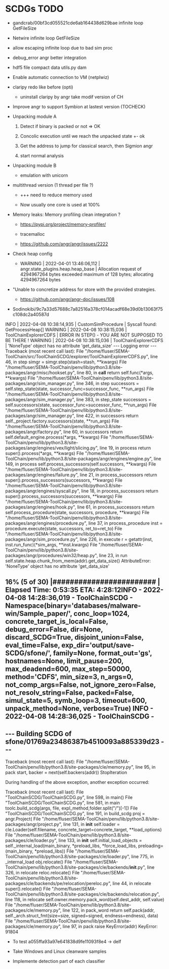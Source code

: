 # SCDGs TODO

* gandcrab/00bf3cd055521cde6ab164438d629bae infinite loop GetFileSize

* Netwire infinite loop GetFileSize

* allow escaping infinite loop due to bad sim proc

* debug_error angr better integration

* hdf5 file compact data utils.py dam

* Enable automatic connection to VM (netplwiz)

* claripy redo like before (opti)

    * uninstall claripy by angr take modif version of CH

* Improve angr to support Symbion at lastest version (TOCHECK)

* Unpacking module A

    1. Detect if binary is packed or not => OK
     
    2. Concolic execution until we reach the unpacked state +- ok

    3. Get the address to jump for classical search, then Sigmion angr

    4. start normal analysis

* Unpacking module B

    * emulation with unicorn

* multithread version (1 thread per file ?) 

    * +++ need to reduce memory used

    * Now usually one core is used at 100%

* Memory leaks: Memory profiling clean integration ?

    * https://pypi.org/project/memory-profiler/

    * tracemalloc

    * https://github.com/angr/angr/issues/2222

* Check heap config 

    * WARNING | 2022-04-01 13:46:06,112 | angr.state_plugins.heap.heap_base | Allocation request of 4294967264 bytes exceeded maximum of 128 bytes; allocating 4294967264 bytes

* "Unable to concretize address for store with the provided strategies.

    * https://github.com/angr/angr-doc/issues/108

*  Sodinokibi/9c7a33d57688c7a82516a378cf014acadf68e39d0b13063f75c108dc2a40587d

INFO    | 2022-04-08 10:38:14,935 | CustomSimProcedure | Syscall found:  GetProcessHeap[]
WARNING | 2022-04-08 10:38:15,036 | ToolChainExplorerCDFS | ERROR IN STEP() - YOU ARE NOT SUPPOSED TO BE THERE !
WARNING | 2022-04-08 10:38:15,036 | ToolChainExplorerCDFS | 'NoneType' object has no attribute 'get_data_size'
--- Logging error ---
Traceback (most recent call last):
  File "/home/fluser/SEMA-ToolChain/src/ToolChainSCDG/explorer/ToolChainExplorerCDFS.py", line 46, in step
    simgr = simgr.step(stash=stash, **kwargs)
  File "/home/fluser/SEMA-ToolChain/penv/lib/python3.8/site-packages/angr/misc/hookset.py", line 80, in __call__
    return self.func(*args, **kwargs)
  File "/home/fluser/SEMA-ToolChain/penv/lib/python3.8/site-packages/angr/sim_manager.py", line 346, in step
    successors = self.step_state(state, successor_func=successor_func, **run_args)
  File "/home/fluser/SEMA-ToolChain/penv/lib/python3.8/site-packages/angr/sim_manager.py", line 383, in step_state
    successors = self.successors(state, successor_func=successor_func, **run_args)
  File "/home/fluser/SEMA-ToolChain/penv/lib/python3.8/site-packages/angr/sim_manager.py", line 422, in successors
    return self._project.factory.successors(state, **run_args)
  File "/home/fluser/SEMA-ToolChain/penv/lib/python3.8/site-packages/angr/factory.py", line 60, in successors
    return self.default_engine.process(*args, **kwargs)
  File "/home/fluser/SEMA-ToolChain/penv/lib/python3.8/site-packages/angr/engines/vex/light/slicing.py", line 19, in process
    return super().process(*args, **kwargs)
  File "/home/fluser/SEMA-ToolChain/penv/lib/python3.8/site-packages/angr/engines/engine.py", line 149, in process
    self.process_successors(self.successors, **kwargs)
  File "/home/fluser/SEMA-ToolChain/penv/lib/python3.8/site-packages/angr/engines/failure.py", line 21, in process_successors
    return super().process_successors(successors, **kwargs)
  File "/home/fluser/SEMA-ToolChain/penv/lib/python3.8/site-packages/angr/engines/syscall.py", line 18, in process_successors
    return super().process_successors(successors, **kwargs)
  File "/home/fluser/SEMA-ToolChain/penv/lib/python3.8/site-packages/angr/engines/hook.py", line 61, in process_successors
    return self.process_procedure(state, successors, procedure, **kwargs)
  File "/home/fluser/SEMA-ToolChain/penv/lib/python3.8/site-packages/angr/engines/procedure.py", line 37, in process_procedure
    inst = procedure.execute(state, successors, ret_to=ret_to)
  File "/home/fluser/SEMA-ToolChain/penv/lib/python3.8/site-packages/angr/sim_procedure.py", line 226, in execute
    r = getattr(inst, inst.run_func)(*sim_args, **inst.kwargs)
  File "/home/fluser/SEMA-ToolChain/penv/lib/python3.8/site-packages/angr/procedures/win32/heap.py", line 23, in run
    self.state.heap.chunk_from_mem(addr).get_data_size()
AttributeError: 'NoneType' object has no attribute 'get_data_size'

16% (5 of 30) |########################                                                                                                                            | Elapsed Time: 0:53:35 ETA:   4:28:12INFO - 2022-04-08 14:28:36,019 - ToolChainSCDG - Namespace(binary='databases/malware-win/Sample_paper/', conc_loop=1024, concrete_target_is_local=False, debug_error=False, dir=None, discard_SCDG=True, disjoint_union=False, eval_time=False, exp_dir='output/save-SCDG/sfone/', family=None, format_out='gs', hostnames=None, limit_pause=200, max_deadend=600, max_step=50000, method='CDFS', min_size=3, n_args=0, not_comp_args=False, not_ignore_zero=False, not_resolv_string=False, packed=False, simul_state=5, symb_loop=3, timeout=600, unpack_method=None, verbose=True)
INFO - 2022-04-08 14:28:36,025 - ToolChainSCDG - 
---------------------------------------------------------------
--- Building SCDG of sfone/01769a23486387b4510093a885339d23 ---
---------------------------------------------------------------
Traceback (most recent call last):
  File "/home/fluser/SEMA-ToolChain/penv/lib/python3.8/site-packages/cle/memory.py", line 95, in pack
    start, backer = next(self.backers(addr))
StopIteration

During handling of the above exception, another exception occurred:

Traceback (most recent call last):
  File "ToolChainSCDG/ToolChainSCDG.py", line 598, in <module>
    main()
  File "ToolChainSCDG/ToolChainSCDG.py", line 581, in main
    toolc.build_scdg(args, file, expl_method,folder.split("/")[-1])
  File "ToolChainSCDG/ToolChainSCDG.py", line 191, in build_scdg
    proj = angr.Project(
  File "/home/fluser/SEMA-ToolChain/penv/lib/python3.8/site-packages/angr/project.py", line 131, in __init__
    self.loader = cle.Loader(self.filename, concrete_target=concrete_target, **load_options)
  File "/home/fluser/SEMA-ToolChain/penv/lib/python3.8/site-packages/cle/loader.py", line 133, in __init__
    self.initial_load_objects = self._internal_load(main_binary, *preload_libs, *force_load_libs, preloading=(main_binary, *preload_libs))
  File "/home/fluser/SEMA-ToolChain/penv/lib/python3.8/site-packages/cle/loader.py", line 775, in _internal_load
    obj.relocate()
  File "/home/fluser/SEMA-ToolChain/penv/lib/python3.8/site-packages/cle/backends/__init__.py", line 326, in relocate
    reloc.relocate()
  File "/home/fluser/SEMA-ToolChain/penv/lib/python3.8/site-packages/cle/backends/pe/relocation/pereloc.py", line 44, in relocate
    super().relocate()
  File "/home/fluser/SEMA-ToolChain/penv/lib/python3.8/site-packages/cle/backends/relocation.py", line 118, in relocate
    self.owner.memory.pack_word(self.dest_addr, self.value)
  File "/home/fluser/SEMA-ToolChain/penv/lib/python3.8/site-packages/cle/memory.py", line 122, in pack_word
    return self.pack(addr, self._arch.struct_fmt(size=size, signed=signed, endness=endness), data)
  File "/home/fluser/SEMA-ToolChain/penv/lib/python3.8/site-packages/cle/memory.py", line 97, in pack
    raise KeyError(addr)
KeyError: 91804


* To test a055ffa93a97e641838d9fe11093f8e4 -> delf

* Take Windows and Linux cleanware samples 

* Implemente detection part of each classifier